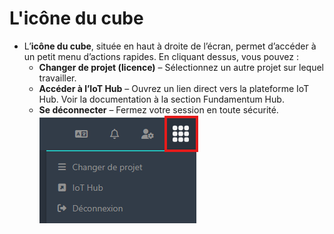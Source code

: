 # L'icône du cube



* L’**icône du cube**, située en haut à droite de l’écran, permet d’accéder à un petit menu d’actions rapides. En cliquant dessus, vous pouvez :
  * **Changer de projet (licence)** – Sélectionnez un autre projet sur lequel travailler.
  * **Accéder à l’IoT Hub** – Ouvrez un lien direct vers la plateforme IoT Hub. Voir la documentation à la section Fundamentum Hub.
  * **Se déconnecter** – Fermez votre session en toute sécurité.\
    ![](<../../.gitbook/assets/image (2).png>)
